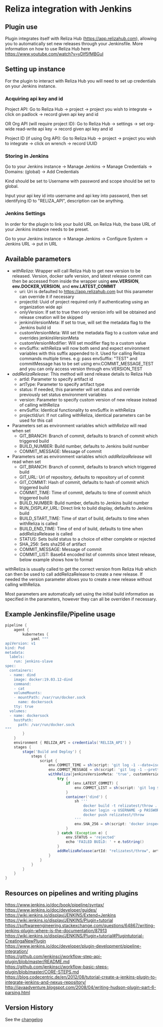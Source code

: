 # Reliza integration with Jenkins

## Plugin use

Plugin integrates itself with Reliza Hub (https://app.relizahub.com), allowing you to automatically set new releases through your Jenkinsfile. More information on how to use Reliza Hub here https://www.youtube.com/watch?v=yDlf5fMBGuI

## Setting up instance

For the plugin to interact with Reliza Hub you will need to set up credentials on your Jenkins instance.

### Acquiring api key and id

Project API: Go to Reliza Hub -> project -> project you wish to integrate -> click on padlock -> record given api key and id

OR Org API (will require project ID): Go to Reliza Hub -> settings -> set org-wide read-write api key -> record given api key and id

Project ID (if using Org API): Go to Reliza Hub -> project -> project you wish to integrate -> click on wrench -> record UUID

### Storing in Jenkins

Go to your Jenkins instance -> Manage Jenkins -> Manage Credentials -> Domains: (global) -> Add Credentials

Kind should be set to Username with password and scope should be set to global.

Input your api key id into username and api key into password, then set identifying ID to "RELIZA_API", description can be anything.

### Jenkins Settings

In order for the plugin to link your build URL on Reliza Hub, the base URL of your Jenkins instance needs to be preset.

Go to your Jenkins instance -> Manage Jenkins -> Configure System -> Jenkins URL -> put in URL

## Available parameters
* *withReliza*: Wrapper will call Reliza Hub to get new version to be released. Version, docker safe version, and latest release commit can then be accessed from inside the wrapper using **env.VERSION**, **env.DOCKER_VERSION**, and **env.LATEST_COMMIT**
    * uri: Uri is defaulted to https://app.relizahub.com but this parameter can override it if necessary
    * projectId: Uuid of project required only if authenticating using an organization wide api
    * onlyVersion: If set to true then only version info will be obtained and release creation will be skipped
    * jenkinsVersionMeta: If set to true, will set the metadata flag to the Jenkins build id
    * customVersionMeta: Will set the metadata flag to a custom value and overrides jenkinsVersionMeta
    * customVersionModifier: Will set modifier flag to a custom value
    * envSuffix: withReliza will now both send and expect environment variables with this suffix appended to it. Used for calling Reliza commands multiple times. e.g: pass envSuffix: "TEST" and commitMessage has to be set using env.COMMIT_MESSAGE_TEST and you can only access version through env.VERSION_TEST
* *addRelizaRelease*: This method will send release details to Reliza Hub
    * artId: Parameter to specify artifact id
    * artType: Parameter to specify artifact type
    * status: If needed, this parameter will set status and override previously set status environment variables
    * version: Parameter to specify custom version of new release instead of calling withReliza
    * envSuffix: Identical functionality to envSuffix in withReliza
    * projectId/uri: If not calling withReliza, identical parameters can be used for this call
* Parameters set as environment variables which *withReliza* will read when set
    * GIT_BRANCH: Branch of commit, defaults to branch of commit which triggered build
    * BUILD_NUMBER: Build number, defaults to Jenkins build number
    * COMMIT_MESSAGE: Message of commit
* Parameters set as environment variables which *addRelizaRelease* will read when set
    * GIT_BRANCH: Branch of commit, defaults to branch which triggered build
    * GIT_URL: Url of repository, defaults to repository url of commit
    * GIT_COMMIT: Hash of commit, defaults to hash of commit which triggered build
    * COMMIT_TIME: Time of commit, defaults to time of commit which triggered build
    * BUILD_NUMBER: Build number, defaults to Jenkins build number
    * RUN_DISPLAY_URL: Direct link to build display, defaults to Jenkins build
    * BUILD_START_TIME: Time of start of build, defaults to time when withReliza is called
    * BUILD_END_TIME: Time of end of build, defaults to time when addRelizaRelease is called
    * STATUS: Sets build status to a choice of either complete or rejected
    * SHA_256: Sets sha256 of artifact
    * COMMIT_MESSAGE: Message of commit
    * COMMIT_LIST: Base64 encoded list of commits since latest release, below example shows how to format

withReliza is usually called to get the correct version from Reliza Hub which can then be used to call addRelizaRelease to create a new release. If needed the version parameter allows you to create a new release without calling withReliza.

Most parameters are automatically set using the initial build information as specified in the parameters, however they can all be overriden if necessary.

## Example Jenkinsfile/Pipeline usage

```groovy
pipeline {
    agent {
        kubernetes {
            yaml """
apiVersion: v1
kind: Pod
metadata:
  labels:
    run: jenkins-slave
spec:
  containers:
  - name: dind
    image: docker:19.03.12-dind
    command:
    - cat
    volumeMounts:
    - mountPath: /var/run/docker.sock
      name: dockersock
    tty: true
  volumes:
  - name: dockersock
    hostPath:
      path: /var/run/docker.sock
"""
        }
    }
    environment { RELIZA_API = credentials('RELIZA_API') }
    stages {
        stage('Build and Deploy') {
            steps {
                script {
                    env.COMMIT_TIME = sh(script: 'git log -1 --date=iso-strict --pretty="%ad"', returnStdout: true).trim()
                    env.COMMIT_MESSAGE = sh(script: 'git log -1 --pretty=%s', returnStdout: true).trim()
                    withReliza(jenkinsVersionMeta: 'true', customVersionModifier: 'Test') {
                        try {
                            if (env.LATEST_COMMIT) {
                                env.COMMIT_LIST = sh(script: 'git log $LATEST_COMMIT..$GIT_COMMIT --date=iso-strict --pretty="%H|||%ad|||%s" | base64 -w 0', returnStdout: true).trim()
                            }
                            container('dind') {
                                sh '''
                                    docker build -t relizatest/throw .
                                    docker login -u USERNAME -p PASSWORD
                                    docker push relizatest/throw
                                '''
                                env.SHA_256 = sh(script: 'docker inspect -f \'{{range .RepoDigests}}{{.}}{{end}}\' relizatest/throw:latest | cut -f 2 -d\'@\'', returnStdout: true)
                            }
                        } catch (Exception e) {
                            env.STATUS = 'rejected'
                            echo 'FAILED BUILD: ' + e.toString()
                        }
                        addRelizaRelease(artId: "relizatest/throw", artType: "Docker")
                    }
                }
            }
        }
    }
}
```

## Resources on pipelines and writing plugins
https://www.jenkins.io/doc/book/pipeline/syntax/  
https://www.jenkins.io/doc/developer/guides/  
https://wiki.jenkins.io/display/JENKINS/Extend+Jenkins  
https://wiki.jenkins.io/display/JENKINS/Plugin+tutorial  
https://softwareengineering.stackexchange.com/questions/64867/writing-jenkins-plugin-where-is-the-documentation/87913  
https://wiki.jenkins.io/display/JENKINS/Plugin+tutorial#Plugintutorial-CreatingaNewPlugin  
https://www.jenkins.io/doc/developer/plugin-development/pipeline-integration/  
https://github.com/jenkinsci/workflow-step-api-plugin/blob/master/README.md  
https://github.com/jenkinsci/workflow-basic-steps-plugin/blob/master/CORE-STEPS.md  
https://blog.codecentric.de/en/2012/08/tutorial-create-a-jenkins-plugin-to-integrate-jenkins-and-nexus-repository/  
http://javaadventure.blogspot.com/2008/04/writing-hudson-plugin-part-6-parsing.html  

## Version History

See the [changelog](https://github.com/jenkinsci/reliza-integration-plugin/blob/main/CHANGELOG.md)
